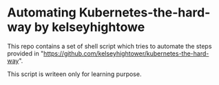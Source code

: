 # Automating Kubernetes-the-hard-way by kelseyhightowe

This repo contains a set of shell script which tries to automate the steps provided in "https://github.com/kelseyhightower/kubernetes-the-hard-way".

This script is writeen only for learning purpose.
